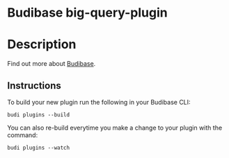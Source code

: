 # Budibase big-query-plugin

# Description



Find out more about [Budibase](https://github.com/Budibase/budibase).


## Instructions

To build your new  plugin run the following in your Budibase CLI:
```
budi plugins --build
```

You can also re-build everytime you make a change to your plugin with the command:
```
budi plugins --watch
```
